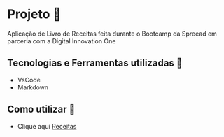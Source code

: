 # Projeto :rocket:
Aplicação de Livro de Receitas feita durante o Bootcamp da Spreead em parceria com a Digital Innovation One

## Tecnologias e Ferramentas utilizadas :robot:
- VsCode
- Markdown

## Como utilizar 📖
- Clique aqui [Receitas](receitas.md)
